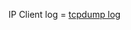 IP Client log = [tcpdump log](https://drive.google.com/file/d/1C1O2ebHqbDG4ibOUZY00YTLT1jebrW8s/view?usp=sharing)</br>
